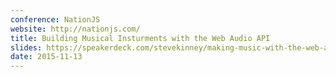 ```yaml
---
conference: NationJS
website: http://nationjs.com/
title: Building Musical Insturments with the Web Audio API
slides: https://speakerdeck.com/stevekinney/making-music-with-the-web-audio-api-nation-dot-js-2015
date: 2015-11-13
---
```


